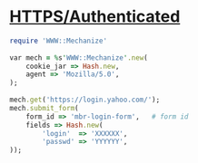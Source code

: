 [1]: http://rosettacode.org/wiki/HTTPS/Authenticated

# [HTTPS/Authenticated][1]

```ruby
require 'WWW::Mechanize'
 
var mech = %s'WWW::Mechanize'.new(
    cookie_jar => Hash.new,
    agent => 'Mozilla/5.0',
);
 
mech.get('https://login.yahoo.com/');
mech.submit_form(
    form_id => 'mbr-login-form',   # form id
    fields => Hash.new(
        'login'  => 'XXXXXX',
        'passwd' => 'YYYYYY',
));
```